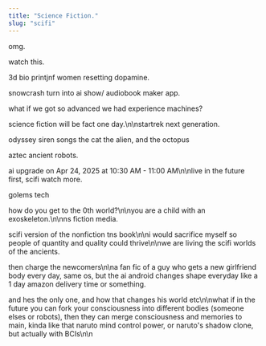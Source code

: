 ```yaml
---
title: "Science Fiction."
slug: "scifi"
---
```


omg.

watch this.

3d bio printjnf women resetting dopamine.

snowcrash turn into ai show/ audiobook maker app.

what if we got so advanced we had experience machines?

science fiction will be fact one day.\n\nstartrek next generation.

odyssey siren songs
the cat the alien, and the octopus

aztec ancient robots.

ai upgrade on Apr 24, 2025 at 10:30 AM - 11:00 AM\n\nlive in the future first, scifi watch more.

golems tech

how do you get to the 0th world?\n\nyou are a child with an exoskeleton.\n\nns fiction media.

scifi version of the nonfiction tns book\n\ni would sacrifice myself so people of quantity and quality could thrive\n\nwe are living the scifi worlds of the ancients.

then charge the newcomers\n\na fan fic of a guy who gets a new girlfriend body every day, same os, but the ai android changes shape everyday like a 1 day amazon delivery time or something.

and hes the only one, and how that changes his world etc\n\nwhat if in the future you can fork your consciousness into different bodies (someone elses or robots), then they can merge consciousness and memories to main, kinda like that naruto mind control power, or naruto's shadow clone, but actually with BCIs\n\n
